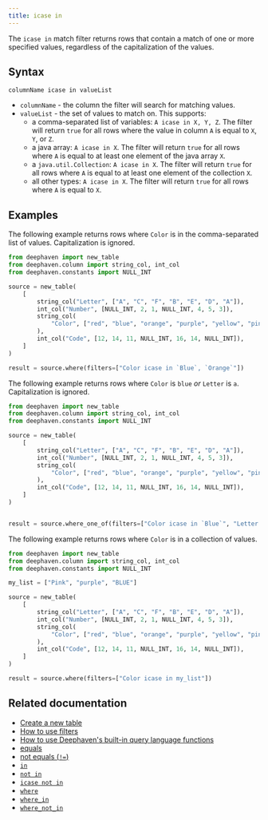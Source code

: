```yaml
---
title: icase in
---
```


The `icase in` match filter returns rows that contain a match of one or more specified values, regardless of the capitalization of the values.

## Syntax

```
columnName icase in valueList
```

- `columnName` - the column the filter will search for matching values.
- `valueList` - the set of values to match on. This supports:
  - a comma-separated list of variables: `A icase in X, Y, Z`. The filter will return `true` for all rows where the value in column `A` is equal to `X`, `Y`, or `Z`.
  - a java array: `A icase in X`. The filter will return `true` for all rows where `A` is equal to at least one element of the java array `X`.
  - a `java.util.Collection`: `A icase in X`. The filter will return `true` for all rows where `A` is equal to at least one element of the collection `X`.
  - all other types: `A icase in X`. The filter will return `true` for all rows where `A` is equal to `X`.

## Examples

The following example returns rows where `Color` is in the comma-separated list of values. Capitalization is ignored.

```python order=source,result
from deephaven import new_table
from deephaven.column import string_col, int_col
from deephaven.constants import NULL_INT

source = new_table(
    [
        string_col("Letter", ["A", "C", "F", "B", "E", "D", "A"]),
        int_col("Number", [NULL_INT, 2, 1, NULL_INT, 4, 5, 3]),
        string_col(
            "Color", ["red", "blue", "orange", "purple", "yellow", "pink", "blue"]
        ),
        int_col("Code", [12, 14, 11, NULL_INT, 16, 14, NULL_INT]),
    ]
)

result = source.where(filters=["Color icase in `Blue`, `Orange`"])
```

The following example returns rows where `Color` is `blue` _or_ `Letter` is `a`. Capitalization is ignored.

```python order=source,result
from deephaven import new_table
from deephaven.column import string_col, int_col
from deephaven.constants import NULL_INT

source = new_table(
    [
        string_col("Letter", ["A", "C", "F", "B", "E", "D", "A"]),
        int_col("Number", [NULL_INT, 2, 1, NULL_INT, 4, 5, 3]),
        string_col(
            "Color", ["red", "blue", "orange", "purple", "yellow", "pink", "blue"]
        ),
        int_col("Code", [12, 14, 11, NULL_INT, 16, 14, NULL_INT]),
    ]
)


result = source.where_one_of(filters=["Color icase in `Blue`", "Letter icase in `a`"])
```

The following example returns rows where `Color` is in a collection of values.

```python order=source,result
from deephaven import new_table
from deephaven.column import string_col, int_col
from deephaven.constants import NULL_INT

my_list = ["Pink", "purple", "BLUE"]

source = new_table(
    [
        string_col("Letter", ["A", "C", "F", "B", "E", "D", "A"]),
        int_col("Number", [NULL_INT, 2, 1, NULL_INT, 4, 5, 3]),
        string_col(
            "Color", ["red", "blue", "orange", "purple", "yellow", "pink", "blue"]
        ),
        int_col("Code", [12, 14, 11, NULL_INT, 16, 14, NULL_INT]),
    ]
)

result = source.where(filters=["Color icase in my_list"])
```

## Related documentation

- [Create a new table](../../../how-to-guides/new-and-empty-table.md#new_table)
- [How to use filters](../../../how-to-guides/use-filters.md)
- [How to use Deephaven's built-in query language functions](../../../how-to-guides/query-language-functions.md)
- [equals](./equals.md)
- [not equals (`!=`)](./not-equals.md)
- [`in`](./in.md)
- [`not in`](./not-in.md)
- [`icase not in`](./icase-not-in.md)
- [`where`](../../table-operations/filter/where.md)
- [`where_in`](../../table-operations/filter/where-in.md)
- [`where_not_in`](../../table-operations/filter/where-not-in.md)
